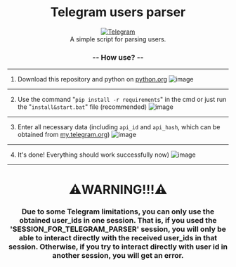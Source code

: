 <h1>
  <div align="center">
    Telegram users parser
  </div>
</h1>

<div align="center">
  <a href="https://t.me/Neiro_a1">
    <img src="https://img.shields.io/badge/*channel*-Telegram-blue" alt="Telegram"/>
  </a>
</div>
<div align="center">
  A simple script for parsing users.
</div>
<div align="center">
  <h3>
    -- How use? --
  </h3>
</div>

---

1. Download this repository and python on [python.org](https://python.org)
![image](https://github.com/delefault/Telegram-parser/assets/78411508/5505f858-c2f4-41de-9315-6b5a0bbea6f1)
---
2. Use the command "`pip install -r requirements`" in the cmd or just run the "`install&start.bat`" file (recommended)
![image](https://github.com/delefault/Telegram-parser/assets/78411508/0f497f0c-5425-4889-bc98-7b455ce152b1)
---
3. Enter all necessary data (including `api_id` and `api_hash`, which can be obtained from [my.telegram.org](https://my.telegram.org/auth))
![image](https://github.com/delefault/Telegram-parser/assets/78411508/d4745f6f-09f4-431c-b78a-cf16eedef31f)
---
4. It's done! Everything should work successfully now)
![image](https://github.com/delefault/Telegram-parser/assets/78411508/da9eba4a-4574-4e6c-996e-05f46eca7e5a)
---
<h1>
  <div align="center">
    ⚠️WARNING!!!⚠️
  </div>
</h1>
<div align="center">
  <h3>
Due to some Telegram limitations, you can only use the obtained user_ids in one session. That is, if you used the 'SESSION_FOR_TELEGRAM_PARSER' session, you will only be able to interact directly with the received user_ids in that session. Otherwise, if you try to interact directly with user id in another session, you will get an error.
  </h3>
</div>
